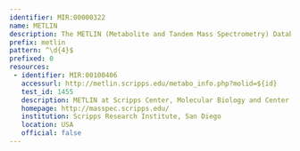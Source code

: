 ```yaml
---
identifier: MIR:00000322
name: METLIN
description: The METLIN (Metabolite and Tandem Mass Spectrometry) Database is a repository of metabolite information as well as tandem mass spectrometry data, providing public access to its comprehensive MS and MS/MS metabolite data. An annotated list of known metabolites and their mass, chemical formula, and structure are available, with each metabolite linked to external resources for further reference and inquiry.
prefix: metlin
pattern: ^\d{4}$
prefixed: 0
resources:
 - identifier: MIR:00100406
   accessurl: http://metlin.scripps.edu/metabo_info.php?molid=${id}
   test_id: 1455
   description: METLIN at Scripps Center, Molecular Biology and Center for Mass Spectrometry, La Jolla
   homepage: http://masspec.scripps.edu/
   institution: Scripps Research Institute, San Diego
   location: USA
   official: false
---
```

